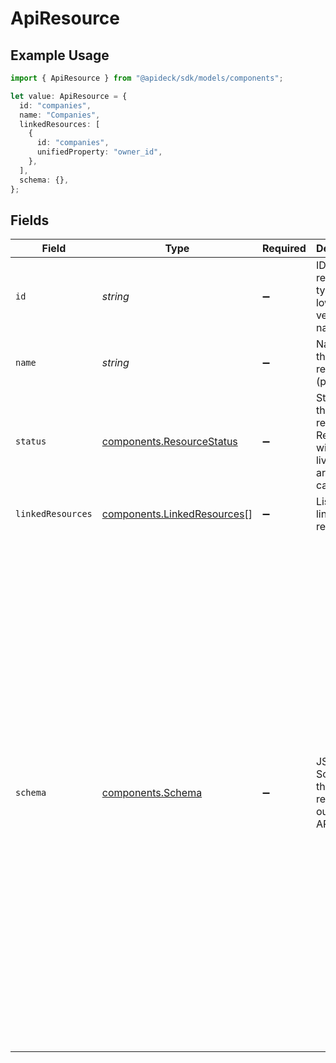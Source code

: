 # ApiResource

## Example Usage

```typescript
import { ApiResource } from "@apideck/sdk/models/components";

let value: ApiResource = {
  id: "companies",
  name: "Companies",
  linkedResources: [
    {
      id: "companies",
      unifiedProperty: "owner_id",
    },
  ],
  schema: {},
};
```

## Fields

| Field                                                                                                                                                                                                                                                                                                                                                                                                                                                                                  | Type                                                                                                                                                                                                                                                                                                                                                                                                                                                                                   | Required                                                                                                                                                                                                                                                                                                                                                                                                                                                                               | Description                                                                                                                                                                                                                                                                                                                                                                                                                                                                            | Example                                                                                                                                                                                                                                                                                                                                                                                                                                                                                |
| -------------------------------------------------------------------------------------------------------------------------------------------------------------------------------------------------------------------------------------------------------------------------------------------------------------------------------------------------------------------------------------------------------------------------------------------------------------------------------------- | -------------------------------------------------------------------------------------------------------------------------------------------------------------------------------------------------------------------------------------------------------------------------------------------------------------------------------------------------------------------------------------------------------------------------------------------------------------------------------------- | -------------------------------------------------------------------------------------------------------------------------------------------------------------------------------------------------------------------------------------------------------------------------------------------------------------------------------------------------------------------------------------------------------------------------------------------------------------------------------------- | -------------------------------------------------------------------------------------------------------------------------------------------------------------------------------------------------------------------------------------------------------------------------------------------------------------------------------------------------------------------------------------------------------------------------------------------------------------------------------------- | -------------------------------------------------------------------------------------------------------------------------------------------------------------------------------------------------------------------------------------------------------------------------------------------------------------------------------------------------------------------------------------------------------------------------------------------------------------------------------------- |
| `id`                                                                                                                                                                                                                                                                                                                                                                                                                                                                                   | *string*                                                                                                                                                                                                                                                                                                                                                                                                                                                                               | :heavy_minus_sign:                                                                                                                                                                                                                                                                                                                                                                                                                                                                     | ID of the resource, typically a lowercased version of name.                                                                                                                                                                                                                                                                                                                                                                                                                            | companies                                                                                                                                                                                                                                                                                                                                                                                                                                                                              |
| `name`                                                                                                                                                                                                                                                                                                                                                                                                                                                                                 | *string*                                                                                                                                                                                                                                                                                                                                                                                                                                                                               | :heavy_minus_sign:                                                                                                                                                                                                                                                                                                                                                                                                                                                                     | Name of the resource (plural)                                                                                                                                                                                                                                                                                                                                                                                                                                                          | Companies                                                                                                                                                                                                                                                                                                                                                                                                                                                                              |
| `status`                                                                                                                                                                                                                                                                                                                                                                                                                                                                               | [components.ResourceStatus](../../models/components/resourcestatus.md)                                                                                                                                                                                                                                                                                                                                                                                                                 | :heavy_minus_sign:                                                                                                                                                                                                                                                                                                                                                                                                                                                                     | Status of the resource. Resources with status live or beta are callable.                                                                                                                                                                                                                                                                                                                                                                                                               |                                                                                                                                                                                                                                                                                                                                                                                                                                                                                        |
| `linkedResources`                                                                                                                                                                                                                                                                                                                                                                                                                                                                      | [components.LinkedResources](../../models/components/linkedresources.md)[]                                                                                                                                                                                                                                                                                                                                                                                                             | :heavy_minus_sign:                                                                                                                                                                                                                                                                                                                                                                                                                                                                     | List of linked resources.                                                                                                                                                                                                                                                                                                                                                                                                                                                              |                                                                                                                                                                                                                                                                                                                                                                                                                                                                                        |
| `schema`                                                                                                                                                                                                                                                                                                                                                                                                                                                                               | [components.Schema](../../models/components/schema.md)                                                                                                                                                                                                                                                                                                                                                                                                                                 | :heavy_minus_sign:                                                                                                                                                                                                                                                                                                                                                                                                                                                                     | JSON Schema of the resource in our Unified API                                                                                                                                                                                                                                                                                                                                                                                                                                         | {<br/>"required": [<br/>"name",<br/>"company_name"<br/>],<br/>"x-pii": [<br/>"name",<br/>"email",<br/>"first_name",<br/>"last_name"<br/>],<br/>"additionalProperties": false,<br/>"properties": {<br/>"id": {<br/>"type": "string",<br/>"example": "12345",<br/>"readOnly": true<br/>},<br/>"name": {<br/>"type": "string",<br/>"example": "Elon Musk",<br/>"minLength": 1<br/>},<br/>"updated_at": {<br/>"type": "string",<br/>"example": "2020-09-30T07:43:32.000Z",<br/>"readOnly": true<br/>},<br/>"created_at": {<br/>"type": "string",<br/>"example": "2020-09-30T07:43:32.000Z",<br/>"readOnly": true<br/>}<br/>}<br/>} |